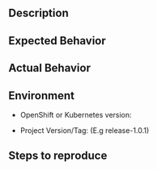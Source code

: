 ## Description
<!-- Add a brief and meaningful description. -->

## Expected Behavior
<!-- Describe the expected behaviour. -->

## Actual Behavior
<!-- Describe the current/actual behaviour. -->

## Environment
* OpenShift or Kubernetes version:
<!-- Run the command `oc version` and add the result here. -->
* Project Version/Tag: (E.g release-1.0.1)

## Steps to reproduce
<!-- Describe all steps and pre-requirements which are required to be performed in order to reproduce this scenario. ( E.g 1. Action, 2. Action ... ) -->
